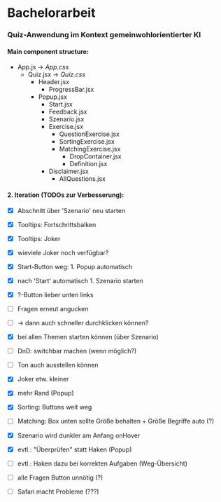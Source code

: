 # Bachelorarbeit

### Quiz-Anwendung im Kontext gemeinwohlorientierter KI

#### Main component structure:

* App.js -> *App.css*
    * Quiz.jsx -> *Quiz.css*
        * Header.jsx
            * ProgressBar.jsx
        * Popup.jsx
            * Start.jsx
            * Feedback.jsx
            * Szenario.jsx
            * Exercise.jsx
                * QuestionExercise.jsx
                * SortingExercise.jsx
                * MatchingExercise.jsx
                    * DropContainer.jsx
                    * Definition.jsx
            * Disclaimer.jsx
                * AllQuestions.jsx


#### 2. Iteration (TODOs zur Verbesserung):

* [x] Abschnitt über 'Szenario' neu starten
* [x] Tooltips: Fortschrittsbalken
* [x] Tooltips: Joker
* [x] wieviele Joker noch verfügbar?
* [x] Start-Button weg: 1. Popup automatisch
* [x] nach 'Start' automatisch 1. Szenario starten
* [x] ?-Button lieber unten links
* [ ] Fragen erneut angucken
* [ ] -> dann auch schneller durchklicken können?
* [x] bei allen Themen starten können (über Szenario)
* [ ] DnD: switchbar machen (wenn möglich?)
* [ ] Ton auch ausstellen können
* [x] Joker etw. kleiner
* [x] mehr Rand (Popup)
* [x] Sorting: Buttons weit weg
* [ ] Matching: Box unten sollte Größe behalten + Größe Begriffe auto (?)
* [x] Szenario wird dunkler am Anfang onHover
  
* [x] evtl.: "Überprüfen" statt Haken (Popup)
* [ ] evtl.: Haken dazu bei korrekten Aufgaben (Weg-Übersicht)
* [ ] alle Fragen Button unnötig (?)

* [ ] Safari macht Probleme (???)
